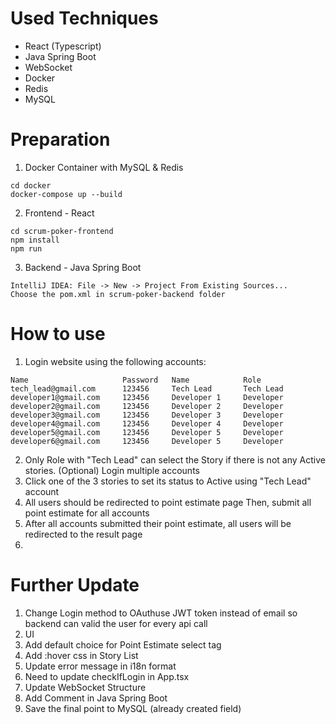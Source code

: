 # Used Techniques
 - React (Typescript)
 - Java Spring Boot 
 - WebSocket
 - Docker
 - Redis
 - MySQL

# Preparation
1) Docker Container with MySQL & Redis
```
cd docker
docker-compose up --build
```
2) Frontend - React
```
cd scrum-poker-frontend
npm install
npm run
```
3) Backend - Java Spring Boot
```
IntelliJ IDEA: File -> New -> Project From Existing Sources...
Choose the pom.xml in scrum-poker-backend folder
```

# How to use
1) Login website using the following accounts:
```
Name                     Password   Name            Role
tech_lead@gmail.com      123456     Tech Lead       Tech Lead
developer1@gmail.com     123456     Developer 1     Developer
developer2@gmail.com     123456     Developer 2     Developer
developer3@gmail.com     123456     Developer 3     Developer
developer4@gmail.com     123456     Developer 4     Developer
developer5@gmail.com     123456     Developer 5     Developer
developer6@gmail.com     123456     Developer 5     Developer
```
2) Only Role with "Tech Lead" can select the Story if there is not any Active stories.
   (Optional) Login multiple accounts
3) Click one of the 3 stories to set its status to Active using "Tech Lead" account
4) All users should be redirected to point estimate page
   Then, submit all point estimate for all accounts
5) After all accounts submitted their point estimate, all users will be redirected to the result page
6) 
# Further Update
1) Change Login method to OAuthuse JWT token instead of email so backend can valid the user for every api call
2) UI
3) Add default choice for Point Estimate select tag 
4) Add :hover css in Story List
5) Update error message in i18n format
6) Need to update checkIfLogin in App.tsx
7) Update WebSocket Structure
8) Add Comment in Java Spring Boot
9) Save the final point to MySQL (already created field)
